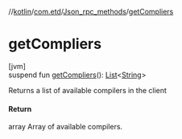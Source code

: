 //[kotlin](../../../index.md)/[com.etd](../index.md)/[Json_rpc_methods](index.md)/[getCompliers](get-compliers.md)

# getCompliers

[jvm]\
suspend fun [getCompliers](get-compliers.md)(): [List](https://kotlinlang.org/api/latest/jvm/stdlib/kotlin.collections/-list/index.html)&lt;[String](https://kotlinlang.org/api/latest/jvm/stdlib/kotlin/-string/index.html)&gt;

Returns a list of available compilers in the client

#### Return

array Array of available compilers.
